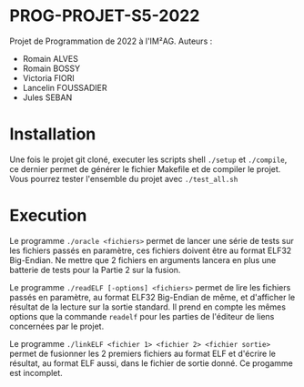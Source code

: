 # PROG-PROJET-S5-2022
Projet de Programmation de 2022 à l'IM²AG. Auteurs :
- Romain ALVES
- Romain BOSSY
- Victoria FIORI
- Lancelin FOUSSADIER
- Jules SEBAN


# Installation
Une fois le projet git cloné, executer les scripts shell `./setup` et `./compile`, ce dernier permet de générer
le fichier Makefile et de compiler le projet. Vous pourrez tester l'ensemble du projet avec `./test_all.sh`


# Execution
Le programme `./oracle <fichiers>` permet de lancer une série de tests sur les fichiers passés en paramètre, ces 
fichiers doivent être au format ELF32 Big-Endian. Ne mettre que 2 fichiers en arguments lancera en plus une batterie de
tests pour la Partie 2 sur la fusion.

Le programme `./readELF [-options] <fichiers>` permet de lire les fichiers passés en paramètre, au format ELF32 Big-Endian de même,
et d'afficher le résultat de la lecture sur la sortie standard. Il prend en compte les mêmes options que la commande
`readelf` pour les parties de l'éditeur de liens concernées par le projet.

Le programme `./linkELF <fichier 1> <fichier 2> <fichier sortie>` permet de fusionner les 2 premiers fichiers au format
ELF et d'écrire le résultat, au format ELF aussi, dans le fichier de sortie donné.
Ce progamme est incomplet.